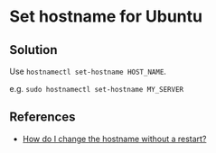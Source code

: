 # Set hostname for Ubuntu

## Solution
Use `hostnamectl set-hostname HOST_NAME`.

e.g. `sudo hostnamectl set-hostname MY_SERVER`

## References
* [How do I change the hostname without a restart?](https://askubuntu.com/questions/87665/how-do-i-change-the-hostname-without-a-restart)

